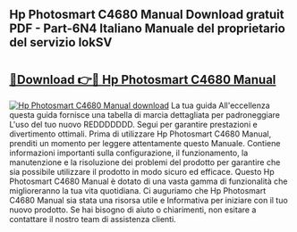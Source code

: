 ## Hp Photosmart C4680 Manual Download gratuit PDF - Part-6N4 Italiano Manuale del proprietario del servizio lokSV

# <h2><a href="http://dfgeg10.blite.top/?on=Hp+Photosmart+C4680+Manual">🔗Download 👉🔴 Hp Photosmart C4680 Manual</a></h2>

[![Hp Photosmart C4680 Manual download](https://i.imgur.com/lujVjoI.png)](http://dfgeg10.blite.top/?on=Hp+Photosmart+C4680+Manual)
La tua guida All'eccellenza questa guida fornisce una tabella di marcia dettagliata per padroneggiare L'uso del tuo nuovo REDDDDDDD. Segui per garantire prestazioni e divertimento ottimali. Prima di utilizzare Hp Photosmart C4680 Manual, prenditi un momento per leggere attentamente questo Manuale. Contiene informazioni importanti sulla configurazione, il funzionamento, la manutenzione e la risoluzione dei problemi del prodotto per garantire che sia possibile utilizzare il prodotto in modo sicuro ed efficace. Questo Hp Photosmart C4680 Manual è dotato di una vasta gamma di funzionalità che miglioreranno la tua vita quotidiana. Ci auguriamo che Hp Photosmart C4680 Manual sia stata una risorsa utile e Informativa per iniziare con il tuo nuovo prodotto. Se hai bisogno di aiuto o chiarimenti, non esitare a contattare il nostro team di assistenza clienti.

